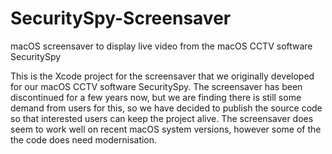 # SecuritySpy-Screensaver
macOS screensaver to display live video from the macOS CCTV software SecuritySpy

This is the Xcode project for the screensaver that we originally developed for our macOS CCTV software SecuritySpy.
The screensaver has been discontinued for a few years now, but we are finding there is still some demand from
users for this, so we have decided to publish the source code so that interested users can keep the project alive.
The screensaver does seem to work well on recent macOS system versions, however some of the the code does need
modernisation.
